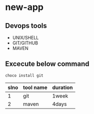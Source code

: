 # new-app

## Devops tools
- UNIX/SHELL
- GIT/GITHUB
- MAVEN
## Excecute below command
```
choco install git
```
slno | tool name | duration
-----|---|---
1 | git | 1week
2 | maven | 4days

